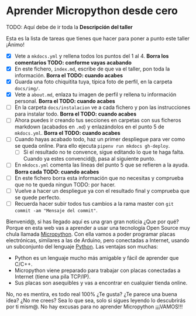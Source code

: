 # Aprender Micropython desde cero

TODO: Aquí debe de ir toda la **Descripción del taller**

Esta es la lista de tareas que tienes que hacer para poner a punto este taller ¡Ánimo!

* [X] Vete a `mkdocs.yml` y rellena todos los puntos del 1 al 4. **Borra los comentarios TODO: conforme vayas acabando**
* [X] En este fichero, `index.md`, escribe de que va el taller, pon toda la información. **Borra el TODO: cuando acabes**
* [X] Guarda una foto chiquitita tuya, típica foto de perfil, en la carpeta `docs/img/`.
* [X] Vete a `about.md`, enlaza tu imagen de perfil y rellena tu información personal. **Borra el TODO: cuando acabes**
* [ ] En la carpeta `docs/instalacion` ve a cada fichero y pon las instrucciones para instalar todo. **Borra el TODO: cuando acabes**
* [ ] Ahora puedes ir creando tus secciones en carpetas con sus ficheros markdown (acabados en `.md`) y enlazándolos en el punto 5 de `mkdocs.yml`. **Borra el TODO: cuando acabes**
* [ ] Cuando hayas acabado todo, haz un primer despliegue para ver como se queda online. Para ello ejecuta `pipenv run mkdocs gh-deploy`.
    * [ ] Si el resultado no te convence, sigue editando lo que te haga falta. Cuando ya estes convencid@, pasa al siguiente punto.
* [ ] En `mkdocs.yml` comenta las líneas del punto 5 que se refieren a la ayuda. **Borra cada TODO: cuando acabes**
* [ ] En este fichero borra esta información que no necesitas y comprueba que no te queda ningun TODO: por hacer.
* [ ] Vuelve a hacer un despliegue ya con el resultado final y comprueba que se quede perfecto.
* [ ] Recuerda hacer subir todos tus cambios a la rama master con `git commit -am "Mensaje del commit"`.

Bienvenid@, si has llegado aquí es una gran gran noticia ¿Que por qué? Porque en esta web vas a aprender a usar una tecnología Open Source muy chula llamada [Micropython](https://micropython.org). Con ella vamos a poder programar placas electrónicas, similares a las de Arduino, pero conectadas a Internet, usando un subconjunto del lenguaje [Python](https://python.org). Las ventajas son muchas:

* Python es un lenguaje mucho más amigable y fácil de aprender que C/C++.
* Micropython viene preparado para trabajar con placas conectadas a Internet (tiene una pila TCP/IP).
* Sus placas son asequibles y vas a encontrar en cualquier tienda online.

No, no es mentira, es todo real 100% ¿Te gusta? ¿Te parece una buena idea? ¿No me crees? Sea lo que sea, solo si sigues leyendo lo descubrirás por ti mism@. No hay excusas para no aprender Micropython ¡¡¡VAMOS!!!
